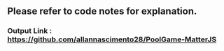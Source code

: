 
## Please refer to code notes for explanation.

### Output Link : https://github.com/allannascimento28/PoolGame-MatterJS
